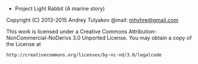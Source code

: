 * Project Light Rabbit (A marine story)

Copyright (C) 2013-2015 Andrey Tulyakov
@mail: mhyhre@gmail.com

This work is licensed under a Creative Commons 
Attribution-NonCommercial-NoDerivs 3.0 Unported License.
You may obtain a copy of the License at

	http://creativecommons.org/licenses/by-nc-nd/3.0/legalcode
